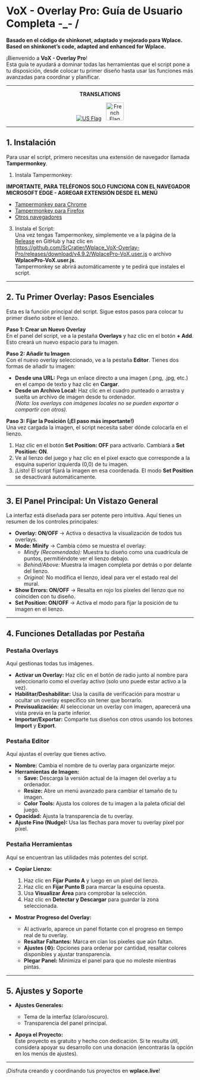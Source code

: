 # VoX - Overlay Pro: Guía de Usuario Completa -_- /
**Basado en el código de shinkonet, adaptado y mejorado para Wplace.**
**Based on shinkonet’s code, adapted and enhanced for Wplace.**

¡Bienvenido a **VoX - Overlay Pro**!  
Esta guía te ayudará a dominar todas las herramientas que el script pone a tu disposición, desde colocar tu primer diseño hasta usar las funciones más avanzadas para coordinar y planificar.

---

**<p align="center"><strong>TRANSLATIONS</strong></p>**
<p align="center">
    <a href="README_EN.md"><img src="https://flagcdn.com/48x36/us.png" alt="US Flag"></a>
  &nbsp;
    <a href="README_FR.md"><img src="https://flagcdn.com/48x36/fr.png" width="48" alt="French Flag"></a>
</p>

---

## **1. Instalación**

Para usar el script, primero necesitas una extensión de navegador llamada **Tampermonkey**.

1. Instala Tampermonkey:
   
**IMPORTANTE, PARA TELÉFONOS SOLO FUNCIONA CON EL NAVEGADOR MICROSOFT EDGE - AGREGAR EXTENSIÓN DESDE EL MENÚ**

   - [Tampermonkey para Chrome](https://chrome.google.com/webstore/detail/tampermonkey/dhdgffkkebhmkfjojejmpbldmpobfkfo)
   - [Tampermonkey para Firefox](https://addons.mozilla.org/es/firefox/addon/tampermonkey/)
   - [Otros navegadores](https://www.tampermonkey.net/)

3. Instala el Script:  
   Una vez tengas Tampermonkey, simplemente ve a la página de la [Release](https://github.com/SrCratier/Wplace_VoX-Overlay-Pro/releases) en GitHub y haz clic en https://github.com/SrCratier/Wplace_VoX-Overlay-Pro/releases/download/v4.9.2/WplacePro-VoX.user.js o archivo **WplacePro-VoX.user.js**.  
   Tampermonkey se abrirá automáticamente y te pedirá que instales el script.

---

## **2. Tu Primer Overlay: Pasos Esenciales**

Esta es la función principal del script. Sigue estos pasos para colocar tu primer diseño sobre el lienzo.

**Paso 1: Crear un Nuevo Overlay**  
En el panel del script, ve a la pestaña **Overlays** y haz clic en el botón **+ Add**. Esto creará un nuevo espacio para tu imagen.

**Paso 2: Añadir tu Imagen**  
Con el nuevo overlay seleccionado, ve a la pestaña **Editor**. Tienes dos formas de añadir tu imagen:
- **Desde una URL:** Pega un enlace directo a una imagen (.png, .jpg, etc.) en el campo de texto y haz clic en **Cargar**.
- **Desde un Archivo Local:** Haz clic en el cuadro punteado o arrastra y suelta un archivo de imagen desde tu ordenador.  
  *(Nota: los overlays con imágenes locales no se pueden exportar o compartir con otros).*

**Paso 3: Fijar la Posición (¡El paso más importante!)**  
Una vez cargada la imagen, el script necesita saber dónde colocarla en el lienzo.
1. Haz clic en el botón **Set Position: OFF** para activarlo. Cambiará a **Set Position: ON**.  
2. Ve al lienzo del juego y haz clic en el píxel exacto que corresponde a la esquina superior izquierda (0,0) de tu imagen.  
3. ¡Listo! El script fijará la imagen en esa coordenada. El modo **Set Position** se desactivará automáticamente.

---

## **3. El Panel Principal: Un Vistazo General**

La interfaz está diseñada para ser potente pero intuitiva. Aquí tienes un resumen de los controles principales:

- **Overlay: ON/OFF** → Activa o desactiva la visualización de todos tus overlays.  
- **Mode: Minify** → Cambia cómo se muestra el overlay:  
  - *Minify (Recomendado):* Muestra tu diseño como una cuadrícula de puntos, permitiéndote ver el lienzo debajo.  
  - *Behind/Above:* Muestra la imagen completa por detrás o por delante del lienzo.  
  - *Original:* No modifica el lienzo, ideal para ver el estado real del mural.  
- **Show Errors: ON/OFF** → Resalta en rojo los píxeles del lienzo que no coinciden con tu diseño.  
- **Set Position: ON/OFF** → Activa el modo para fijar la posición de tu imagen en el lienzo.  

---

## **4. Funciones Detalladas por Pestaña**

### **Pestaña Overlays**
Aquí gestionas todas tus imágenes.

- **Activar un Overlay:** Haz clic en el botón de radio junto al nombre para seleccionarlo como el overlay activo (solo uno puede estar activo a la vez).  
- **Habilitar/Deshabilitar:** Usa la casilla de verificación para mostrar u ocultar un overlay específico sin tener que borrarlo.  
- **Previsualización:** Al seleccionar un overlay con imagen, aparecerá una vista previa en la parte inferior.  
- **Importar/Exportar:** Comparte tus diseños con otros usando los botones **Import** y **Export**.  

### **Pestaña Editor**
Aquí ajustas el overlay que tienes activo.

- **Nombre:** Cambia el nombre de tu overlay para organizarte mejor.  
- **Herramientas de Imagen:**  
  - **Save:** Descarga la versión actual de la imagen del overlay a tu ordenador.  
  - **Resize:** Abre un menú avanzado para cambiar el tamaño de tu imagen.  
  - **Color Tools:** Ajusta los colores de tu imagen a la paleta oficial del juego.  
- **Opacidad:** Ajusta la transparencia de tu overlay.  
- **Ajuste Fino (Nudge):** Usa las flechas para mover tu overlay píxel por píxel.  

### **Pestaña Herramientas**
Aquí se encuentran las utilidades más potentes del script.

- **Copiar Lienzo:**  
  1. Haz clic en **Fijar Punto A** y luego en un píxel del lienzo.  
  2. Haz clic en **Fijar Punto B** para marcar la esquina opuesta.  
  3. Usa **Visualizar Área** para comprobar la selección.  
  4. Haz clic en **Detectar y Descargar** para guardar la zona seleccionada.  

- **Mostrar Progreso del Overlay:**  
  - Al activarlo, aparece un panel flotante con el progreso en tiempo real de tu overlay.  
  - **Resaltar Faltantes:** Marca en cian los píxeles que aún faltan.  
  - **Ajustes (⚙️):** Opciones para ordenar por cantidad, resaltar colores disponibles y ajustar transparencia.  
  - **Plegar Panel:** Minimiza el panel para que no moleste mientras pintas.  

---

## **5. Ajustes y Soporte**

- **Ajustes Generales:**  
  - Tema de la interfaz (claro/oscuro).  
  - Transparencia del panel principal.  

- **Apoya el Proyecto:**  
  Este proyecto es gratuito y hecho con dedicación. Si te resulta útil, considera apoyar su desarrollo con una donación (encontrarás la opción en los menús de ajustes).  

---

¡Disfruta creando y coordinando tus proyectos en **wplace.live**!
